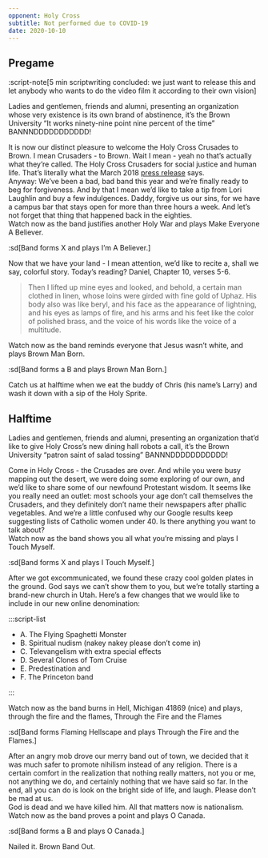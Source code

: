 ```yaml
---
opponent: Holy Cross
subtitle: Not performed due to COVID-19
date: 2020-10-10
---
```


## Pregame

:script-note[5 min scriptwriting concluded: we just want to release this and let anybody who wants to do the video film it according to their own vision]

Ladies and gentlemen, friends and alumni, presenting an organization whose very existence is its own brand of abstinence, it’s the Brown University “It works ninety-nine point nine percent of the time” BANNNDDDDDDDDDDD!

It is now our distinct pleasure to welcome the Holy Cross Crusades to Brown. I mean Crusaders - to Brown. Wait I mean - yeah no that’s actually what they’re called. The Holy Cross Crusaders for social justice and human life. That’s literally what the March 2018 [press release](https://www.holycross.edu/crusader-moniker-and-mascot/update-crusader-imagery) says.\
Anyway: We’ve been a bad, bad band this year and we’re finally ready to beg for forgiveness. And by that I mean we’d like to take a tip from Lori Laughlin and buy a few indulgences. Daddy, forgive us our sins, for we have a campus bar that stays open for more than three hours a week. And let’s not forget that thing that happened back in the eighties.\
Watch now as the band justifies another Holy War and plays Make Everyone A Believer.

:sd[Band forms X and plays I’m A Believer.]

Now that we have your land - I mean attention, we’d like to recite a, shall we say, colorful story. Today’s reading? Daniel, Chapter 10, verses 5-6.

> Then I lifted up mine eyes and looked, and behold, a certain man clothed in linen, whose loins were girded with fine gold of Uphaz. His body also was like beryl, and his face as the appearance of lightning, and his eyes as lamps of fire, and his arms and his feet like the color of polished brass, and the voice of his words like the voice of a multitude.

Watch now as the band reminds everyone that Jesus wasn’t white, and plays Brown Man Born.

:sd[Band forms a B and plays Brown Man Born.]

Catch us at halftime when we eat the buddy of Chris (his name’s Larry) and wash it down with a sip of the Holy Sprite.

## Halftime

Ladies and gentlemen, friends and alumni, presenting an organization that’d like to give Holy Cross’s new dining hall robots a call, it’s the Brown University “patron saint of salad tossing” BANNNDDDDDDDDDDD!

Come in Holy Cross - the Crusades are over. And while you were busy mapping out the desert, we were doing some exploring of our own, and we’d like to share some of our newfound Protestant wisdom. It seems like you really need an outlet: most schools your age don’t call themselves the Crusaders, and they definitely don’t name their newspapers after phallic vegetables. And we’re a little confused why our Google results keep suggesting lists of Catholic women under 40. Is there anything you want to talk about?\
Watch now as the band shows you all what you’re missing and plays I Touch Myself.

:sd[Band forms X and plays I Touch Myself.]

After we got excommunicated, we found these crazy cool golden plates in the ground. God says we can’t show them to you, but we’re totally starting a brand-new church in Utah. Here’s a few changes that we would like to include in our new online denomination:

:::script-list

- A. The Flying Spaghetti Monster
- B. Spiritual nudism (nakey nakey please don’t come in)
- C. Televangelism with extra special effects
- D. Several Clones of Tom Cruise
- E. Predestination and
- F. The Princeton band

:::

Watch now as the band burns in Hell, Michigan 41869 (nice) and plays, through the fire and the flames, Through the Fire and the Flames

:sd[Band forms Flaming Hellscape and plays Through the Fire and the Flames.]

After an angry mob drove our merry band out of town, we decided that it was much safer to promote nihilism instead of any religion. There is a certain comfort in the realization that nothing really matters, not you or me, not anything we do, and certainly nothing that we have said so far. In the end, all you can do is look on the bright side of life, and laugh. Please don’t be mad at us.\
God is dead and we have killed him. All that matters now is nationalism. Watch now as the band proves a point and plays O Canada.

:sd[Band forms a B and plays O Canada.]

Nailed it. Brown Band Out.
